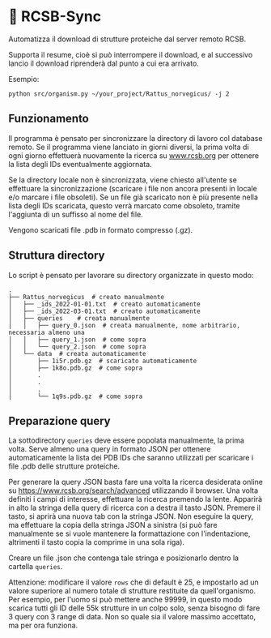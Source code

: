🦜 RCSB-Sync
============

Automatizza il download di strutture proteiche dal server remoto RCSB.

Supporta il resume, cioè si può interrompere il download, e al successivo lancio il download riprenderà dal punto a cui era arrivato.

Esempio:

    python src/organism.py ~/your_project/Rattus_norvegicus/ -j 2

Funzionamento
-------------

Il programma è pensato per sincronizzare la directory di lavoro col database remoto.
Se il programma viene lanciato in giorni diversi, la prima volta di ogni giorno effettuerà nuovamente la ricerca su www.rcsb.org
per ottenere la lista degli IDs eventualmente aggiornata.

Se la directory locale non è sincronizzata, viene chiesto all'utente se effettuare la sincronizzazione
(scaricare i file non ancora presenti in locale e/o marcare i file obsoleti).
Se un file già scaricato non è più presente nella lista degli IDs scaricata, questo verrà marcato come obsoleto,
tramite l'aggiunta di un suffisso al nome del file.

Vengono scaricati file .pdb in formato compresso (.gz).

Struttura directory
-------------------

Lo script è pensato per lavorare su directory organizzate in questo modo:

    .
    ├── Rattus_norvegicus  # creato manualmente
    │   ├── _ids_2022-01-01.txt  # creato automaticamente
    │   ├── _ids_2022-03-01.txt  # creato automaticamente
    │   ├── queries    # creata manualmente
    │   │   ├── query_0.json  # creata manualmente, nome arbitrario, necessaria almeno una
    │   │   ├── query_1.json  # come sopra
    │   │   └── query_2.json  # come sopra
    │   └── data  # creata automaticamente
    │       ├── 1i5r.pdb.gz  # scaricato automaticamente
    │       ├── 1k8o.pdb.gz  # come sopra
    │       .
    │       .
    │       .
    │       └── 1q9s.pdb.gz  # come sopra

Preparazione query
------------------

La sottodirectory `queries` deve essere popolata manualmente, la prima volta.
Serve almeno una query in formato JSON per ottenere automaticamente la lista dei PDB IDs che saranno utilizzati per scaricare i file .pdb delle strutture proteiche.

Per generare la query JSON basta fare una volta la ricerca desiderata online su <https://www.rcsb.org/search/advanced> utilizzando il browser.
Una volta definiti i campi di interesse, effettuare la ricerca premendo la lente. Apparirà in alto la stringa della query di ricerca con a destra il tasto JSON.
Premere il tasto, si aprirà una nuova tab con la stringa JSON.
Non eseguire la query, ma effettuare la copia della stringa JSON a sinistra (si può fare manualmente se si vuole mantenere la formattazione con l'indentazione,
altrimenti il tasto copia la comprime in una sola riga).

Creare un file .json che contenga tale stringa e posizionarlo dentro la cartella `queries`.

Attenzione: modificare il valore `rows` che di default è 25, e impostarlo ad un valore superiore al numero totale di strutture restituite da quell'organismo.
Per esempio, per l'uomo si può mettere anche 99999, in questo modo scarica tutti gli ID delle 55k strutture in un colpo solo,
senza bisogno di fare 3 query con 3 range di data. Non so quale sia il valore massimo accettato, ma per ora funziona.
